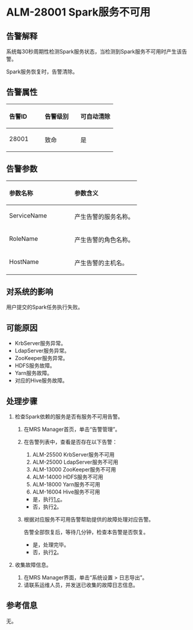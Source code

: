 # ALM-28001 Spark服务不可用<a name="ZH-CN_TOPIC_0093195074"></a>

## 告警解释<a name="zh-cn_topic_0035998748_section6492062019553"></a>

系统每30秒周期性检测Spark服务状态，当检测到Spark服务不可用时产生该告警。

Spark服务恢复时，告警清除。

## 告警属性<a name="zh-cn_topic_0035998748_section40216543195528"></a>

<a name="zh-cn_topic_0035998748_table743650619568"></a>
<table><thead align="left"><tr id="zh-cn_topic_0035998748_row37225951195612"><th class="cellrowborder" valign="top" width="33.33333333333333%" id="mcps1.1.4.1.1"><p id="zh-cn_topic_0035998748_p62512036195612"><a name="zh-cn_topic_0035998748_p62512036195612"></a><a name="zh-cn_topic_0035998748_p62512036195612"></a><strong id="zh-cn_topic_0035998748_b57424273195642"><a name="zh-cn_topic_0035998748_b57424273195642"></a><a name="zh-cn_topic_0035998748_b57424273195642"></a>告警ID</strong></p>
</th>
<th class="cellrowborder" valign="top" width="33.33333333333333%" id="mcps1.1.4.1.2"><p id="zh-cn_topic_0035998748_p30310170195612"><a name="zh-cn_topic_0035998748_p30310170195612"></a><a name="zh-cn_topic_0035998748_p30310170195612"></a><strong id="zh-cn_topic_0035998748_b20854518195642"><a name="zh-cn_topic_0035998748_b20854518195642"></a><a name="zh-cn_topic_0035998748_b20854518195642"></a>告警级别</strong></p>
</th>
<th class="cellrowborder" valign="top" width="33.33333333333333%" id="mcps1.1.4.1.3"><p id="zh-cn_topic_0035998748_p39204712195612"><a name="zh-cn_topic_0035998748_p39204712195612"></a><a name="zh-cn_topic_0035998748_p39204712195612"></a><strong id="zh-cn_topic_0035998748_b11494412195642"><a name="zh-cn_topic_0035998748_b11494412195642"></a><a name="zh-cn_topic_0035998748_b11494412195642"></a>可自动清除</strong></p>
</th>
</tr>
</thead>
<tbody><tr id="zh-cn_topic_0035998748_row2335960319568"><td class="cellrowborder" valign="top" width="33.33333333333333%" headers="mcps1.1.4.1.1 "><p id="zh-cn_topic_0035998748_p1307965419568"><a name="zh-cn_topic_0035998748_p1307965419568"></a><a name="zh-cn_topic_0035998748_p1307965419568"></a>28001</p>
</td>
<td class="cellrowborder" valign="top" width="33.33333333333333%" headers="mcps1.1.4.1.2 "><p id="zh-cn_topic_0035998748_p5281909119568"><a name="zh-cn_topic_0035998748_p5281909119568"></a><a name="zh-cn_topic_0035998748_p5281909119568"></a>致命</p>
</td>
<td class="cellrowborder" valign="top" width="33.33333333333333%" headers="mcps1.1.4.1.3 "><p id="zh-cn_topic_0035998748_p5048796819568"><a name="zh-cn_topic_0035998748_p5048796819568"></a><a name="zh-cn_topic_0035998748_p5048796819568"></a>是</p>
</td>
</tr>
</tbody>
</table>

## 告警参数<a name="zh-cn_topic_0035998748_section41923046195725"></a>

<a name="zh-cn_topic_0035998748_table53044787"></a>
<table><thead align="left"><tr id="zh-cn_topic_0035998748_row2530563"><th class="cellrowborder" valign="top" width="50%" id="mcps1.1.3.1.1"><p id="zh-cn_topic_0035998748_p3649016"><a name="zh-cn_topic_0035998748_p3649016"></a><a name="zh-cn_topic_0035998748_p3649016"></a><strong id="zh-cn_topic_0035998748_b1586586195722"><a name="zh-cn_topic_0035998748_b1586586195722"></a><a name="zh-cn_topic_0035998748_b1586586195722"></a>参数名称</strong></p>
</th>
<th class="cellrowborder" valign="top" width="50%" id="mcps1.1.3.1.2"><p id="zh-cn_topic_0035998748_p27134857"><a name="zh-cn_topic_0035998748_p27134857"></a><a name="zh-cn_topic_0035998748_p27134857"></a><strong id="zh-cn_topic_0035998748_b61404618195722"><a name="zh-cn_topic_0035998748_b61404618195722"></a><a name="zh-cn_topic_0035998748_b61404618195722"></a>参数含义</strong></p>
</th>
</tr>
</thead>
<tbody><tr id="zh-cn_topic_0035998748_row50439840"><td class="cellrowborder" valign="top" width="50%" headers="mcps1.1.3.1.1 "><p id="zh-cn_topic_0035998748_p59095202"><a name="zh-cn_topic_0035998748_p59095202"></a><a name="zh-cn_topic_0035998748_p59095202"></a>ServiceName</p>
</td>
<td class="cellrowborder" valign="top" width="50%" headers="mcps1.1.3.1.2 "><p id="zh-cn_topic_0035998748_p21982073"><a name="zh-cn_topic_0035998748_p21982073"></a><a name="zh-cn_topic_0035998748_p21982073"></a>产生告警的服务名称。</p>
</td>
</tr>
<tr id="zh-cn_topic_0035998748_row63620936"><td class="cellrowborder" valign="top" width="50%" headers="mcps1.1.3.1.1 "><p id="zh-cn_topic_0035998748_p53022201"><a name="zh-cn_topic_0035998748_p53022201"></a><a name="zh-cn_topic_0035998748_p53022201"></a>RoleName</p>
</td>
<td class="cellrowborder" valign="top" width="50%" headers="mcps1.1.3.1.2 "><p id="zh-cn_topic_0035998748_p66939890"><a name="zh-cn_topic_0035998748_p66939890"></a><a name="zh-cn_topic_0035998748_p66939890"></a>产生告警的角色名称。</p>
</td>
</tr>
<tr id="zh-cn_topic_0035998748_row65588106"><td class="cellrowborder" valign="top" width="50%" headers="mcps1.1.3.1.1 "><p id="zh-cn_topic_0035998748_p11036355"><a name="zh-cn_topic_0035998748_p11036355"></a><a name="zh-cn_topic_0035998748_p11036355"></a>HostName</p>
</td>
<td class="cellrowborder" valign="top" width="50%" headers="mcps1.1.3.1.2 "><p id="zh-cn_topic_0035998748_p21529561"><a name="zh-cn_topic_0035998748_p21529561"></a><a name="zh-cn_topic_0035998748_p21529561"></a>产生告警的主机名。</p>
</td>
</tr>
</tbody>
</table>

## 对系统的影响<a name="zh-cn_topic_0035998748_section29721847195729"></a>

用户提交的Spark任务执行失败。

## 可能原因<a name="zh-cn_topic_0035998748_section29064590195733"></a>

-   KrbServer服务异常。
-   LdapServer服务异常。
-   ZooKeeper服务异常。
-   HDFS服务故障。
-   Yarn服务故障。
-   对应的Hive服务故障。

## 处理步骤<a name="zh-cn_topic_0035998748_section35286881195746"></a>

1.  检查Spark依赖的服务是否有服务不可用告警。
    1.  在MRS Manager首页，单击“告警管理”。
    2.  在告警列表中，查看是否存在以下告警：
        1.  ALM-25500 KrbServer服务不可用
        2.  ALM-25000 LdapServer服务不可用
        3.  ALM-13000 ZooKeeper服务不可用
        4.  ALM-14000 HDFS服务不可用
        5.  ALM-18000 Yarn服务不可用
        6.  ALM-16004 Hive服务不可用

        -   是，执行[1.c](#zh-cn_topic_0035998748_li645282320039)。
        -   否，执行[2](#zh-cn_topic_0035998748_li368425714576)。

    3.  <a name="zh-cn_topic_0035998748_li645282320039"></a>根据对应服务不可用告警帮助提供的故障处理对应告警。

        告警全部恢复后，等待几分钟，检查本告警是否恢复。

        -   是，处理完毕。
        -   否，执行[2](#zh-cn_topic_0035998748_li368425714576)。


2.  <a name="zh-cn_topic_0035998748_li368425714576"></a>收集故障信息。
    1.  在MRS Manager界面，单击“系统设置 \> 日志导出”。
    2.  请联系运维人员，并发送已收集的故障日志信息。


## 参考信息<a name="zh-cn_topic_0035998748_section30321530195513"></a>

无。

